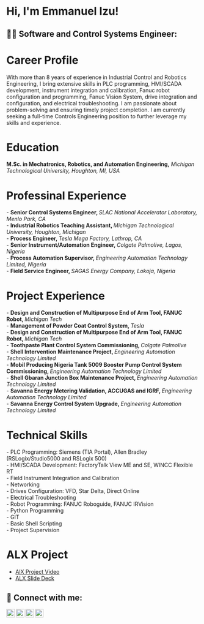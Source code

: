 <h1>Hi, I'm Emmanuel Izu!</h1>

<h2>👨‍💻 Software and Control Systems Engineer:</h2>
<h1>Career Profile</h1>
With more than 8 years of experience in Industrial Control and Robotics Engineering, I bring extensive skills in PLC programming, HMI/SCADA development, instrument integration and calibration, Fanuc robot configuration and programming, Fanuc Vision System, drive integration and configuration, and electrical troubleshooting. I am passionate about problem-solving and ensuring timely project completion. I am currently seeking a full-time Controls Engineering position to further leverage my skills and experience.

<h1>Education</h1>
<b>M.Sc. in Mechatronics, Robotics, and Automation Engineering,</b> <em> Michigan Technological University, Houghton, MI, USA</em>

<h1>Professinal Experience</h1>
- <b>Senior Control Systems Engineer, </b> <em>SLAC National Accelerator Laboratory, Menlo Park, CA</em><br>
- <b>Industrial Robotics Teaching Assistant, </b> <em>Michigan Technological University, Houghton, Michigan</em><br>
- <b>Process Engineer, </b> <em>Tesla Mega Factory, Lathrop, CA</em><br>
- <b>Senior Instrument/Automation Engineer, </b> <em>Colgate Palmolive, Lagos, Nigeria</em><br>
- <b>Process Automation Supervisor, </b> <em>Engineering Automation Technology Limited, Nigeria</em><br>
- <b>Field Service Engineer, </b> <em>SAGAS Energy Company, Lokoja, Nigeria</em><br>

<h1>Project Experience</h1>
- <b>Design and Construction of Multipurpose End of Arm Tool, FANUC Robot, </b> <em>Michigan Tech</em><br>
- <b>Management of Powder Coat Control System, </b> <em>Tesla</em><br>
- <b>Design and Construction of Multipurpose End of Arm Tool, FANUC Robot, </b> <em>Michigan Tech</em><br>
- <b>Toothpaste Plant Control System Commissioning, </b> <em>Colgate Palmolive</em><br>
- <b>Shell Intervention Maintenance Project, </b> <em>Engineering Automation Technology Limited</em><br>
- <b>Mobil Producing Nigeria Tank 5009 Booster Pump Control System Commissioning, </b> <em>Engineering Automation Technology Limited</em><br>
- <b>Shell Gbaran Junction Box Maintenance Project, </b> <em>Engineering Automation Technology Limited</em><br>
- <b>Savanna Energy Metering Validation, ACCUGAS and IGRF, </b> <em>Engineering Automation Technology Limited</em><br>
- <b>Savanna Energy Control System Upgrade, </b> <em>Engineering Automation Technology Limited</em><br>

<h1>Technical Skills</h1>
- PLC Programming: Siemens (TIA Portal), Allen Bradley (RSLogix/Studio5000 and RSLogix 500)<br>
- HMI/SCADA Development: FactoryTalk View ME and SE, WINCC Flexible RT<br>
- Field Instrument Integration and Calibration<br>
- Networking<br>
- Drives Configuration: VFD, Star Delta, Direct Online<br>
- Electrical Troubleshooting<br>
- Robot Programming: FANUC Roboguide, FANUC IRVision<br>
- Python Programming<br>
- GIT<br>
- Basic Shell Scripting<br>
- Project Supervision

<h1>ALX Project</h1>

- [AlX Project Video](https://youtu.be/6Vpyv10fQ0k)
- [ALX Slide Deck](https://drive.google.com/file/d/1dvhhYbKO8G2NqONc1Uj1X90afZ5xzSZy/view?usp=sharing)

<h2> 🤳 Connect with me:</h2>

[<img align="left" alt="JoshMadakor | YouTube" width="22px" src="https://cdn.jsdelivr.net/npm/simple-icons@v3/icons/youtube.svg" />][youtube]
[<img align="left" alt="JoshMadakor | Twitter" width="22px" src="https://cdn.jsdelivr.net/npm/simple-icons@v3/icons/twitter.svg" />][twitter]
[<img align="left" alt="JoshMadakor | LinkedIn" width="22px" src="https://cdn.jsdelivr.net/npm/simple-icons@v3/icons/linkedin.svg" />][linkedin]
[<img align="left" alt="JoshMadakor | Instagram" width="22px" src="https://cdn.jsdelivr.net/npm/simple-icons@v3/icons/instagram.svg" />][instagram]

[twitter]: https://twitter.com/joshmadakor
[youtube]: https://www.youtube.com/c/joshmadakor
[instagram]: https://www.instagram.com/joshmadakor/
[linkedin]: https://linkedin.com/in/joshmadakor

<!--
**joshmadakor1/joshmadakor1** is a ✨ _special_ ✨ repository because its `README.md` (this file) appears on your GitHub profile.

Here are some ideas to get you started:

- 🔭 I’m currently working on ...
- 🌱 I’m currently learning ...
- 👯 I’m looking to collaborate on ...
- 🤔 I’m looking for help with ...
- 💬 Ask me about ...
- 📫 How to reach me: ...
- 😄 Pronouns: ...
- ⚡ Fun fact: ...
-->
